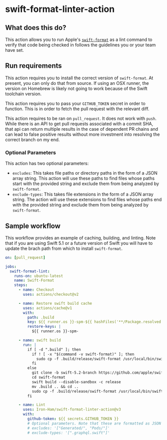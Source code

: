 # swift-format-linter-action

## What does this do?

This action allows you to run Apple's [`swift-format`](https://github.com/apple/swift-format) as a lint command to verify that code being checked in follows the guidelines you or your team have set. 

## Run requirements

This action requires you to install the correct version of `swift-format`. At present, you can only do that from source. If using an OSX runner, the version on Homebrew is likely not going to work because of the Swift toolchain version. 

This action requires you to pass your `GITHUB_TOKEN` secret in order to function. This is in order to fetch the pull request with the relevant diff. 

This action requires to be ran on `pull_request`. It does not work with `push`. While there is an API to get pull requests associated with a commit SHA, that api can return multiple results in the case of dependent PR chains and can lead to false positive results without more investment into resolving the correct branch on my end. 

### Optional Parameters

This action has two optional parameters:
- `excludes`: This takes file paths or directory paths in the form of a JSON array string. This action will use these paths to find files whose paths start with the provided string and exclude them from being analyzed by `swift-format`.
- `exclude-types`: This takes file extensions in the form of a JSON array string. The action will use these extensions to find files whose paths end with the provided string and exclude them from being analyzed by `swift-format`.

## Sample workflow

This workflow provides an example of caching, building, and linting.
Note that if you are using Swift 5.1 or a future version of Swift you will have to update the brach path from which to install `swift-format`.

```yml
on: [pull_request]

jobs:
  swift-format-lint:
    runs-on: ubuntu-latest
    name: Swift-Format
    steps:
      - name: Checkout
        uses: actions/checkout@v2

      - name: Restore swift build cache
        uses: actions/cache@v1
        with:
          path: .build
          key: ${{ runner.os }}-spm-${{ hashFiles('**/Package.resolved') }}
          restore-keys: |
            ${{ runner.os }}-spm-

      - name: swift build
        run: |
          if [ -d ".build" ]; then
            if ! [ -x "$(command -v swift-format)" ]; then
              sudo cp -f .build/release/swift-format /usr/local/bin/swift-format
            fi
          else
            git clone -b swift-5.2-branch https://github.com/apple/swift-format.git
            cd swift-format
            swift build --disable-sandbox -c release
            mv .build .. && cd ..
            sudo cp -f .build/release/swift-format /usr/local/bin/swift-format
          fi

      - name: Lint
        uses: Iron-Ham/swift-format-linter-action@v3
        with:
          github-token: ${{ secrets.GITHUB_TOKEN }}
          # Optional parameters. Note that these are formatted as JSON array strings
          # excludes: '["Generated/", "Pods/"]'
          # exclude-types: '[".graphql.swift"]'
```
